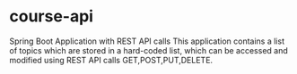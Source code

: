 # course-api
Spring Boot Application with REST API calls
This application contains a list of topics which are stored in a hard-coded list, which can be accessed and modified using REST API calls GET,POST,PUT,DELETE. 
